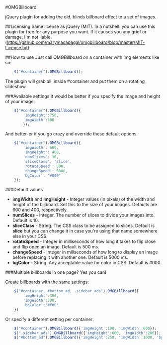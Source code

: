 #OMGBillboard

jQuery plugin for adding the old, blinds billboard effect to a set of images.

##Licensing
Same license as jQuery (MIT). In a nutshell: you can use this plugin for free for any purpose you want. If it causes you any grief or damage, I'm not liable. (https://github.com/marymacapagal/omgbillboard/blob/master/MIT-License.txt)


##How to use
Just call OMGBillboard on a container with img elements like so:
```javascript
	$("#container").OMGBillboard();
```
The plugin will grab all <img> inside #container and put them on a rotating slideshow.


###Available settings
It would be better if you specify the image and height of your image:
```javascript
	$("#container").OMGBillboard({
		'imgHeight':750,
		'imgWidth':500
		});
```

And better-er if you go crazy and override these default options:
```javascript
	$("#container").OMGBillboard({
		'imgWidth': 600,
		'imgHeight': 400,
		'numSlices': 10,
		'sliceClass': 'slice',
		'rotateSpeed': 500,
		'changeSpeed': 5000,
		'bgColor': '#000'
	});
```

###Default values
* **imgWidth** and **imgHeight** - Integer values (in pixels) of the width and height of the billboard. Set this to the size of your images. Defaults are 600 and 400, respectively.
* **numSlices** - Integer. The number of slices to divide your images into. Default is 10.
* **sliceClass** - String. The CSS class to be assigned to slices. Default is **slice** but you can change it in case you're using that name somewhere else in your CSS.
* **rotateSpeed** - Integer in milliseconds of how long it takes to flip close and flip open an image. Default is 500 ms.
* **changeSpeed** - Integer in miliseconds of how long to display an image before replacing it with another one. Default is 5000 ms.
* **bgColor** - String. Any acceptable value for color in CSS. Default is #000.

###Multiple billboards in one page?
Yes you can!

Create billboards with the same settings:
```javascript
	$("#container, #bottom_ad, .sidebar_ads").OMGBillboard({
		'imgHeight':300,
		'imgWidth':700,
		'bgColor':'#f00'
	})
```

Or specify a different setting per container:
```javascript
	$("#container").OMGBillboard({'imgHeight':100, 'imgWidth':600});
	$(".sidebar_ads").OMGBillboard({'imgHeight':600, 'imgWidth':200});
	$("#bottom_ad").OMGBillboard({'imgHeight':250, 'imgWidth':1000, 'bgColor':'orange'});
```

